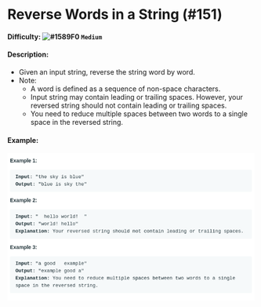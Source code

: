 # Reverse Words in a String (#151)
#### Difficulty: ![#1589F0](https://via.placeholder.com/15/1589F0/000000?text=+) ```Medium```
#### Description:
- Given an input string, reverse the string word by word.
- Note:
  - A word is defined as a sequence of non-space characters.
  - Input string may contain leading or trailing spaces. However, your reversed string should not contain leading or trailing spaces.
  - You need to reduce multiple spaces between two words to a single space in the reversed string.

#### Example:
![reverse string examples](.img/rvrs_string_exmpl.png)
